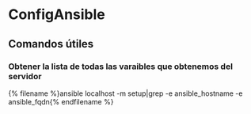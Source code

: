 # ConfigAnsible
## Comandos útiles
### Obtener la lista de todas las varaibles que obtenemos del servidor 
{% filename %}ansible localhost -m setup|grep -e ansible_hostname -e ansible_fqdn{% endfilename %}


